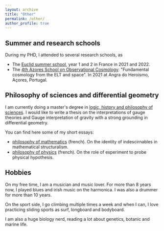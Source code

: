 ```yaml
---
layout: archive
title: "Other"
permalink: /other/
author_profile: true
---
```


## Summer and research schools

During my PHD, I attended to several research schools, as

- The [Euclid summer school](https://ecole-euclid.cnrs.fr), year 1 and 2 in France in 2021 and 2022.
- The [4th Azores School on Observational Cosmology](http://www.iastro.pt/research/conferences/azores21/): "Fundamental cosmology from the ELT and space". In 2021 at Angra do Heroísmo, Açores, Portugal.


## Philosophy of sciences and differential geometry

I am currently doing a master's degree in [logic, history and philosophy of sciences](https://philo.shs-nancy.univ-lorraine.fr/resumes-des-cours-maldelhis-ead).
I would like to write a thesis on the interpretations of gauge theories and Gauge interpretation of gravity with a strong grounding in differential geometry.

You can find here some of my short essays:
- [philosophy of mathematics](https://leovacher.github.io/files/Philo_maths_Vacher.pdf) (french). On the identity of indescirnables in mathematical structuralism.
- [philosophy of physics](https://leovacher.github.io/files/Devoir_philophy_Vacher.pdf) (french). On the role of experiment to probe physical hypothesis.

## Hobbies

On my free time, I am a musician and music lover. For more than 8 years now, I played blues and irish music on the harmonica. I was also a drummer for more than 10 years.

On the sport side, I go climbing multiple times a week and when I can, I love practicing sliding sports as surf, longboard and bodyboard. 

I am also a huge biology nerd, reading a lot about genetics, botanic and marine life. 
